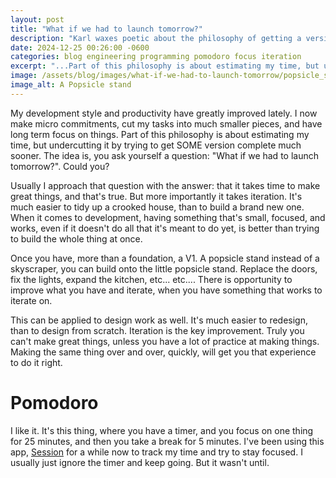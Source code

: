 ```yaml
---
layout: post
title: "What if we had to launch tomorrow?"
description: "Karl waxes poetic about the philosophy of getting a version done quick and iterating much faster on smaller chunks"
date: 2024-12-25 00:26:00 -0600
categories: blog engineering programming pomodoro focus iteration
excerpt: "...Part of this philosophy is about estimating my time, but undercutting it by trying to get SOME version complete much sooner..."
image: /assets/blog/images/what-if-we-had-to-launch-tomorrow/popsicle_stand.png
image_alt: A Popsicle stand
---
```


My development style and productivity have greatly improved lately. I now make micro commitments, cut my tasks into much smaller pieces, and have long term focus on things. Part of this philosophy is about estimating my time, but undercutting it by trying to get SOME version complete much sooner. The idea is, you ask yourself a question: "What if we had to launch tomorrow?". Could you?

Usually I approach that question with the answer: that it takes time to make great things, and that's true. But more importantly it takes iteration. It's much easier to tidy up a crooked house, than to build a brand new one. When it comes to development, having something that's small, focused, and works, even if it doesn't do all that it's meant to do yet, is better than trying to build the whole thing at once. 

Once you have, more than a foundation, a V1. A popsicle stand instead of a skyscraper, you can build onto the little popsicle stand. Replace the doors, fix the lights, expand the kitchen, etc... etc.... There is opportunity to improve what you have and iterate, when you have something that works to iterate on.

This can be applied to design work as well. It's much easier to redesign, than to design from scratch. Iteration is the key improvement. Truly you can't make great things, unless you have a lot of practice at making things. Making the same thing over and over, quickly, will get you that experience to do it right.

# Pomodoro
I like it. It's this thing, where you have a timer, and you focus on one thing for 25 minutes, and then you take a break for 5 minutes. I've been using this app, [Session](https://stayinsession.com) for a while now to track my time and try to stay focused. I usually just ignore the timer and keep going. But it wasn't until.
